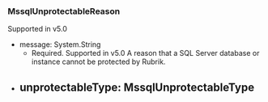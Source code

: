 ### MssqlUnprotectableReason
Supported in v5.0

- message: System.String
  - Required. Supported in v5.0
  A reason that a SQL Server database or instance cannot be protected by Rubrik.
- unprotectableType: MssqlUnprotectableType
  - 
